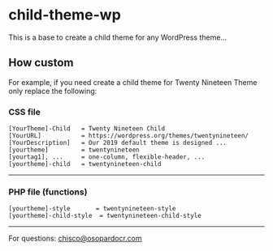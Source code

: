 # child-theme-wp
This is a base to create a child theme for any WordPress theme...

## How custom
For example, if you need create a child theme for Twenty Nineteen Theme only replace the following:

### CSS file

```
[YourTheme]-Child   = Twenty Nineteen Child
[YourURL]           = https://wordpress.org/themes/twentynineteen/
[YourDescription]   = Our 2019 default theme is designed ...
[yourtheme]         = twentynineteen
[yourtag1], ...     = one-column, flexible-header, ...
[yourtheme]-child   = twentynineteen-child
```

***

### PHP file (functions)

```
[yourtheme]-style       = twentynineteen-style
[yourtheme]-child-style  = twentynineteen-child-style
```

***


For questions: chisco@osopardocr.com
